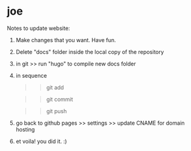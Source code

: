# joe

Notes to update website: 

1. Make changes that you want. Have fun. 

2. Delete "docs" folder inside the local copy of the repository

3. in git >> run "hugo" to compile new docs folder

4. in sequence

	>> git add

	>> git commit 

	>> git push

5. go back to github pages >> settings >> update CNAME for domain hosting

6. et voila! you did it. :) 